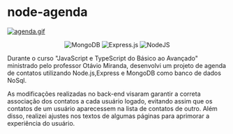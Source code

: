 # node-agenda

<p align="center">

[![agenda.gif](https://i.postimg.cc/T1bCsW5Z/agenda.gif)](https://postimg.cc/N2g69F44)

</p>

<div align="center">

![MongoDB](https://img.shields.io/badge/MongoDB-%234ea94b.svg?style=for-the-badge&logo=mongodb&logoColor=white)
![Express.js](https://img.shields.io/badge/express.js-%23404d59.svg?style=for-the-badge&logo=express&logoColor=%2361DAFB)
![NodeJS](https://img.shields.io/badge/node.js-6DA55F?style=for-the-badge&logo=node.js&logoColor=white)

</div>

Durante o curso "JavaScript e TypeScript do Básico ao Avançado" ministrado pelo professor Otávio Miranda, desenvolvi um projeto de agenda de contatos utilizando Node.js,Express e MongoDB como banco de dados NoSql. 

As modificações realizadas no back-end visaram garantir a correta associação dos contatos a cada usuário logado, evitando assim que os contatos de um usuário aparecessem na lista de contatos de outro. Além disso, realizei ajustes nos textos de algumas páginas para aprimorar a experiência do usuário.